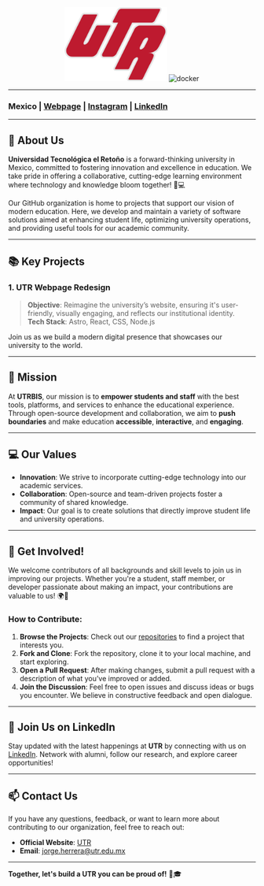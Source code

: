 <div align="center">
<img src="https://raw.githubusercontent.com/Technological-University-of-the-Bloom/.github/refs/heads/main/logo.png?raw=true" alt="nest" height="150"/>
<img src="https://cdn-icons-png.flaticon.com/512/25/25231.png" alt="docker" height="150"/> 
</div>

---

### **Mexico | [Webpage](http://utr.edu.mx) | [Instagram](http://utr.edu.mx) | [LinkedIn](https://www.linkedin.com/school/utrbisoficial)**

---

## 👋 About Us

**Universidad Tecnológica el Retoño** is a forward-thinking university in Mexico, committed to fostering innovation and excellence in education. We take pride in offering a collaborative, cutting-edge learning environment where technology and knowledge bloom together! 🌱💻

Our GitHub organization is home to projects that support our vision of modern education. Here, we develop and maintain a variety of software solutions aimed at enhancing student life, optimizing university operations, and providing useful tools for our academic community.

---

## 📚 Key Projects

### 1. **UTR Webpage Redesign**
> **Objective**: Reimagine the university’s website, ensuring it's user-friendly, visually engaging, and reflects our institutional identity.  
> **Tech Stack**: Astro, React, CSS, Node.js

Join us as we build a modern digital presence that showcases our university to the world.

---

## 🎯 Mission

At **UTRBIS**, our mission is to **empower students and staff** with the best tools, platforms, and services to enhance the educational experience. Through open-source development and collaboration, we aim to **push boundaries** and make education **accessible**, **interactive**, and **engaging**.

---

## 💻 Our Values

- **Innovation**: We strive to incorporate cutting-edge technology into our academic services.
- **Collaboration**: Open-source and team-driven projects foster a community of shared knowledge.
- **Impact**: Our goal is to create solutions that directly improve student life and university operations.

---

## 🤝 Get Involved!

We welcome contributors of all backgrounds and skill levels to join us in improving our projects. Whether you're a student, staff member, or developer passionate about making an impact, your contributions are valuable to us! 🌍💼

### How to Contribute:

1. **Browse the Projects**: Check out our [repositories](https://github.com/UTRBIS) to find a project that interests you.
2. **Fork and Clone**: Fork the repository, clone it to your local machine, and start exploring.
3. **Open a Pull Request**: After making changes, submit a pull request with a description of what you’ve improved or added.
4. **Join the Discussion**: Feel free to open issues and discuss ideas or bugs you encounter. We believe in constructive feedback and open dialogue.

---

## 🌟 Join Us on LinkedIn

Stay updated with the latest happenings at **UTR** by connecting with us on [LinkedIn](https://www.linkedin.com/school/utrbisoficial). Network with alumni, follow our research, and explore career opportunities!

---

## 📫 Contact Us

If you have any questions, feedback, or want to learn more about contributing to our organization, feel free to reach out:

- **Official Website**: [UTR](http://utr.edu.mx)
- **Email**: jorge.herrera@utr.edu.mx

---

**Together, let's build a UTR you can be proud of!** 🌸🎓
